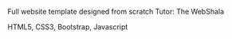 Full website template designed from scratch
Tutor: The WebShala

HTML5, CSS3, Bootstrap, Javascript
